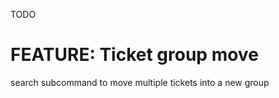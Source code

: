TODO

# FEATURE: Ticket group move

[doable as a result of]:13 (RELATES_TO)
[features described in]:13 (REFERENCES)

search subcommand to move multiple tickets into a new group
